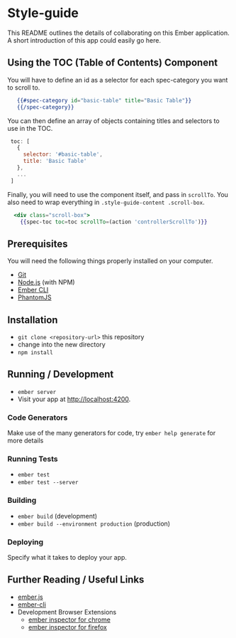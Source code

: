 # Style-guide

This README outlines the details of collaborating on this Ember application.
A short introduction of this app could easily go here.

## Using the TOC (Table of Contents) Component
You will have to define an id as a selector for each spec-category you want to scroll to.

```hbs
   {{#spec-category id="basic-table" title="Basic Table"}}
   {{/spec-category}}
```

You can then define an array of objects containing titles and selectors to use in the TOC.

```js
 toc: [
   {
     selector: '#basic-table',
     title: 'Basic Table'
   },
   ...
 ]
```

Finally, you will need to use the component itself, and pass in `scrollTo`.
You also need to wrap everything in `.style-guide-content .scroll-box`.

```hbs
  <div class="scroll-box">
    {{spec-toc toc=toc scrollTo=(action 'controllerScrollTo')}}
```

## Prerequisites

You will need the following things properly installed on your computer.

* [Git](http://git-scm.com/)
* [Node.js](http://nodejs.org/) (with NPM)
* [Ember CLI](http://www.ember-cli.com/)
* [PhantomJS](http://phantomjs.org/)

## Installation

* `git clone <repository-url>` this repository
* change into the new directory
* `npm install`

## Running / Development

* `ember server`
* Visit your app at [http://localhost:4200](http://localhost:4200).

### Code Generators

Make use of the many generators for code, try `ember help generate` for more details

### Running Tests

* `ember test`
* `ember test --server`

### Building

* `ember build` (development)
* `ember build --environment production` (production)

### Deploying

Specify what it takes to deploy your app.

## Further Reading / Useful Links

* [ember.js](http://emberjs.com/)
* [ember-cli](http://www.ember-cli.com/)
* Development Browser Extensions
  * [ember inspector for chrome](https://chrome.google.com/webstore/detail/ember-inspector/bmdblncegkenkacieihfhpjfppoconhi)
  * [ember inspector for firefox](https://addons.mozilla.org/en-US/firefox/addon/ember-inspector/)
